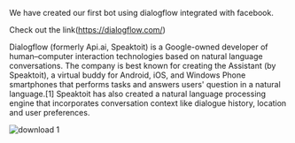 We have created our first bot using dialogflow integrated with facebook.

Check out the link(https://dialogflow.com/)

Dialogflow (formerly Api.ai, Speaktoit) is a Google-owned developer of human–computer interaction technologies based on natural language conversations. The company is best known for creating the Assistant (by Speaktoit), a virtual buddy for Android, iOS, and Windows Phone smartphones that performs tasks and answers users' question in a natural language.[1] Speaktoit has also created a natural language processing engine that incorporates conversation context like dialogue history, location and user preferences.


![download 1](https://user-images.githubusercontent.com/16176176/42135569-3c094f26-7d6a-11e8-8397-cb165b3583d8.png)

